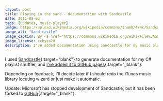 ```yaml
---
layout: post
title: Playing in the sand - documentation with Sandcastle
date: 2011-08-03
tags: [updates, music-player]
image: https://upload.wikimedia.org/wikipedia/commons/thumb/4/4c/Sandcastle1.jpg/256px-Sandcastle1.jpg
image_alt: "Sand castle"
image_caption: By <a href="https://commons.wikimedia.org/wiki/File%3ASandcastle1.jpg" target="_blank">Matthew Harrigan</a>
image_license: ccbysa20
description: I've added documentation using Sandcastle for my music player written in C# for Windows.
---
```


I used [Sandcastle](http://sandcastle.codeplex.com){:target="blank"} to generate documentation for my C# playlist shuffler, and [I've added it to GitHub pages](https://iliketoprogram14.github.io/MusicPlayerWindow/Index.html){:target="_blank"}.

Depending on feedback, I'll decide later if I should redo the iTunes music library locating wizard or just make it automatic.

Update: Microsoft has stopped development of Sandcastle, but it has been forked to [GitHub](https://github.com/EWSoftware/SHFB){:target="_blank"}.